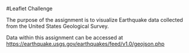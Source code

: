 #Leaflet Challenge

The purpose of the assignment is to visualize Earthquake data collected from the United States Geological Survey.

Data within this assignment can be accessed at https://earthquake.usgs.gov/earthquakes/feed/v1.0/geojson.php

